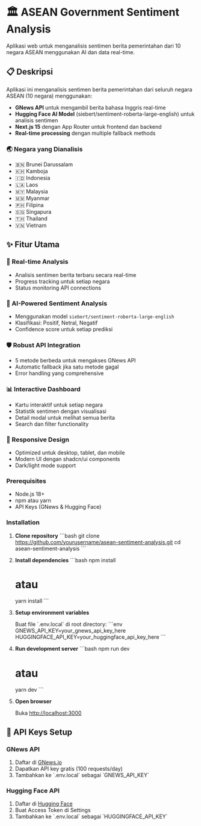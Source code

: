 # 🏛️ ASEAN Government Sentiment Analysis

Aplikasi web untuk menganalisis sentimen berita pemerintahan dari 10 negara ASEAN menggunakan AI dan data real-time.

## 📋 Deskripsi

Aplikasi ini menganalisis sentimen berita pemerintahan dari seluruh negara ASEAN (10 negara) menggunakan:
- **GNews API** untuk mengambil berita bahasa Inggris real-time
- **Hugging Face AI Model** (siebert/sentiment-roberta-large-english) untuk analisis sentimen
- **Next.js 15** dengan App Router untuk frontend dan backend
- **Real-time processing** dengan multiple fallback methods

### 🌏 Negara yang Dianalisis
- 🇧🇳 Brunei Darussalam
- 🇰🇭 Kamboja  
- 🇮🇩 Indonesia
- 🇱🇦 Laos
- 🇲🇾 Malaysia
- 🇲🇲 Myanmar
- 🇵🇭 Filipina
- 🇸🇬 Singapura
- 🇹🇭 Thailand
- 🇻🇳 Vietnam

## ✨ Fitur Utama
### 🔄 Real-time Analysis
- Analisis sentimen berita terbaru secara real-time
- Progress tracking untuk setiap negara
- Status monitoring API connections

### 🤖 AI-Powered Sentiment Analysis
- Menggunakan model `siebert/sentiment-roberta-large-english`
- Klasifikasi: Positif, Netral, Negatif
- Confidence score untuk setiap prediksi

### 🛡️ Robust API Integration
- 5 metode berbeda untuk mengakses GNews API
- Automatic fallback jika satu metode gagal
- Error handling yang comprehensive

### 📊 Interactive Dashboard
- Kartu interaktif untuk setiap negara
- Statistik sentimen dengan visualisasi
- Detail modal untuk melihat semua berita
- Search dan filter functionality

### 📱 Responsive Design
- Optimized untuk desktop, tablet, dan mobile
- Modern UI dengan shadcn/ui components
- Dark/light mode support

### Prerequisites
- Node.js 18+ 
- npm atau yarn
- API Keys (GNews & Hugging Face)

### Installation

1. **Clone repository**
   \`\`\`bash
   git clone https://github.com/yourusername/asean-sentiment-analysis.git
   cd asean-sentiment-analysis
   \`\`\`

2. **Install dependencies**
   \`\`\`bash
   npm install
   # atau
   yarn install
   \`\`\`

3. **Setup environment variables**
   
   Buat file \`.env.local\` di root directory:
   \`\`\`env
   GNEWS_API_KEY=your_gnews_api_key_here
   HUGGINGFACE_API_KEY=your_huggingface_api_key_here
   \`\`\`

4. **Run development server**
   \`\`\`bash
   npm run dev
   # atau
   yarn dev
   \`\`\`

5. **Open browser**
   
   Buka [http://localhost:3000](http://localhost:3000)

## 🔑 API Keys Setup

### GNews API
1. Daftar di [GNews.io](https://gnews.io)
2. Dapatkan API key gratis (100 requests/day)
3. Tambahkan ke \`.env.local\` sebagai \`GNEWS_API_KEY\`

### Hugging Face API
1. Daftar di [Hugging Face](https://huggingface.co)
2. Buat Access Token di Settings
3. Tambahkan ke \`.env.local\` sebagai \`HUGGINGFACE_API_KEY\`
